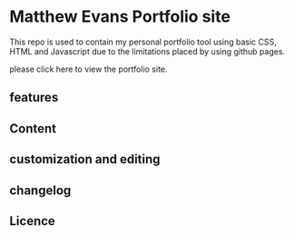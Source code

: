 # Matthew Evans Portfolio site
This repo is used to contain my personal portfolio tool using basic CSS, HTML and Javascript due to the limitations placed by using github pages.

please click here to view the portfolio site.

## features

## Content 

## customization and editing 

## changelog


## Licence
